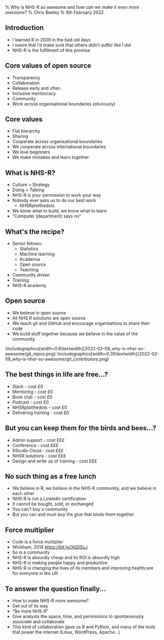 % Why is NHS-R so awesome and *how can we make it even more awesome?*
% Chris Beeley
% 9th February 2022

## Introduction

* I learned R in 2009 in the bad old days
* I swore that I’d make sure that others didn’t suffer like I did
* NHS-R is the fulfilment of this promise

## Core values of open source

* Transparency
* Collaboration
* Release early and often
* Inclusive meritocracy
* Community
* Work across organisational boundaries (obviously)

## Core values

* Flat hierarchy
* Sharing
* Cooperate across organisational boundaries
* We cooperate across international boundaries
* We love beginners
* We make mistakes and learn together

## What is NHS-R?

* Culture > Strategy
* Doing > Talking
* NHS-R is your permission to work your way
* Nobody ever asks us to do our best work
    * NHSRplotthedots
* We know what to build, we know what to learn
* “Computer (department) says no”

## What's the recipe?

* Senior fellows:
    * Statistics
    * Machine learning
    * Academia
    * Open source
    * Teaching
* Community driven
* Training
* NHS-R academy

## Open source

* We believe in open source
* All NHS R solutions are open source
* We teach git and GitHub and encourage organisations to share their code
* We build stuff together because we believe in the value of the community

\includegraphics[width=0.6\textwidth]{2022-02-09_why-is-nhsr-so-awesome/git_repos.png}
\includegraphics[width=0.35\textwidth]{2022-02-09_why-is-nhsr-so-awesome/git_contributors.png}

## The best things in life are free...?

* Slack - cost £0
* Mentoring - cost £0
* Book club - cost £0
* Podcast - cost £0
* NHSRplotthedots - cost £0
* Delivering training - cost £0

## But you can keep them for the birds and bees...?

* Admin support - cost £££
* Conference - cost £££
* RStudio Cloud - cost £££
* NHSR solutions - cost £££
* Design and write up of training - cost £££

## No such thing as a free lunch

* We believe in R, we believe in the NHS-R community, and we believe in each other
* NHS-R is not a LinkedIn certification
* It cannot be bought, sold, or exchanged
* You can't buy a community
* But you can and must buy the glue that binds them together

## Force multiplier

* Code is a force multiplier
* Wickham, 2014 https://bit.ly/3jQ5SuJ
* So is a community
* NHS-R is absurdly cheap and its ROI is absurdly high
* NHS-R is making people happy and productive
* NHS-R is changing the lives of its members and improving healthcare for everyone in the UK

## To answer the question finally...

* How to make NHS-R more awesome?
* Get out of its way
* "Be more NHS-R"
* Give analysts the space, time, and permissions to spontaneously associate and collaborate
* This kind of collaboration gave us R and Python, and many of the tools that power the internet (Linux, WordPress, Apache...)

<!---
Please note the following rather convoluted terminal command to render this talk to Beamer pdf

pandoc 2021-11-09_Pharmacy_forecasting/presentation.md -o 2021-11-09_Pharmacy_forecasting/presentation.pdf -w beamer --pdf-engine=xelatex -V mainfont="DejaVu Sans"

-->